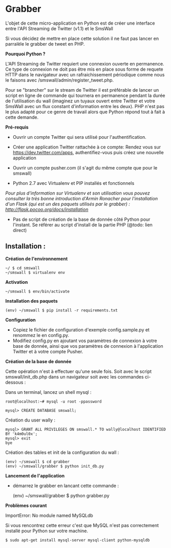 Grabber
=======

L'objet de cette micro-application en Python est de créer une interface entre l'API Streaming de Twitter (v1.1) et le SmsWall

Si vous décidez de mettre en place cette solution il ne faut pas lancer en parralèle le grabber de tweet en PHP.

__Pourquoi Python ?__

L'API Streaming de Twitter requiert une connexion ouverte en permanence. Ce type de connexion ne doit pas être mis en place sous forme de requete HTTP dans le navigateur avec un rafraichissement périodique comme nous le faisons avec /smswall/admin/register_tweet.php.

Pour se "brancher" sur le stream de Twitter il est préférable de lancer un script en ligne de commande qui tournera en permanence pendant la durée de l'utilisation du wall (imaginez un tuyaux ouvert entre Twitter et votre SmsWall avec un flux constant d'information entre les deux). PHP n'est pas le plus adapté pour ce genre de travail alors que Python répond tout à fait à cette demande.

__Pré-requis__

- Ouvrir un compte Twitter qui sera utilisé pour l'authentification.

- Créer une application Twitter rattachée à ce compte: Rendez vous sur https://dev.twitter.com/apps, authentifiez-vous puis créez une nouvelle application

- Ouvrir un compte pusher.com (il s'agit du même compte que pour le smswall)

- Python 2.7 avec Virtualenv et PIP installés et fonctionnels

_Pour plus d'information sur Virtualenv et son utilisation vous pouvez consulter la très bonne introduction d'Armin Ronacher pour l'installation d'un Flask (qui est un des paquets utilisés par le grabber) : http://flask.pocoo.org/docs/installation_

- Pas de script de création de la base de donnée côté Python pour l'instant. Se référer au script d'install de la partie PHP (@todo: lien direct)


Installation :
--------------

__Création de l'environnement__


    ~/ $ cd smswall
    ~/smswall $ virtualenv env


__Activation__


    ~/smswall $ env/bin/activate


__Installation des paquets__


    (env) ~/smswall $ pip install -r requirements.txt


__Configuration__

- Copiez le fichier de configuration d'exemple config.sample.py et renommez le en config.py.
- Modifiez config.py en ajoutant vos paramètres de connexion à votre base de donnée, ainsi que vos paramètres de connexion à l'application Twitter et à votre compte Pusher.

__Création de la base de donnée__

Cette opération n'est à effectuer qu'une seule fois. Soit avec le script smswall/init_db.php dans un navigateur soit avec les commandes ci-dessous :

Dans un terminal, lancez un shell mysql :

	root@localhost:~# mysql -u root -ppassword

	mysql> CREATE DATABASE smswall;

Création du user wally :

	mysql> GRANT ALL PRIVILEGES ON smswall.* TO wally@localhost IDENTIFIED BY 'k4m0ul0x';
	mysql> exit
	bye

Création des tables et init de la configuration du wall :

	(env) ~/smswall $ cd grabber
	(env) ~/smswall/grabber $ python init_db.py


__Lancement de l'application__

- démarrez le grabber en lancant cette commande :

    (env) ~/smswall/grabber $ python grabber.py


__Problèmes courant__

ImportError: No module named MySQLdb

Si vous rencontrez cette erreur c'est que MySQL n'est pas correctement installé pour Python sur votre machine.


    $ sudo apt-get install mysql-server mysql-client python-mysqldb
